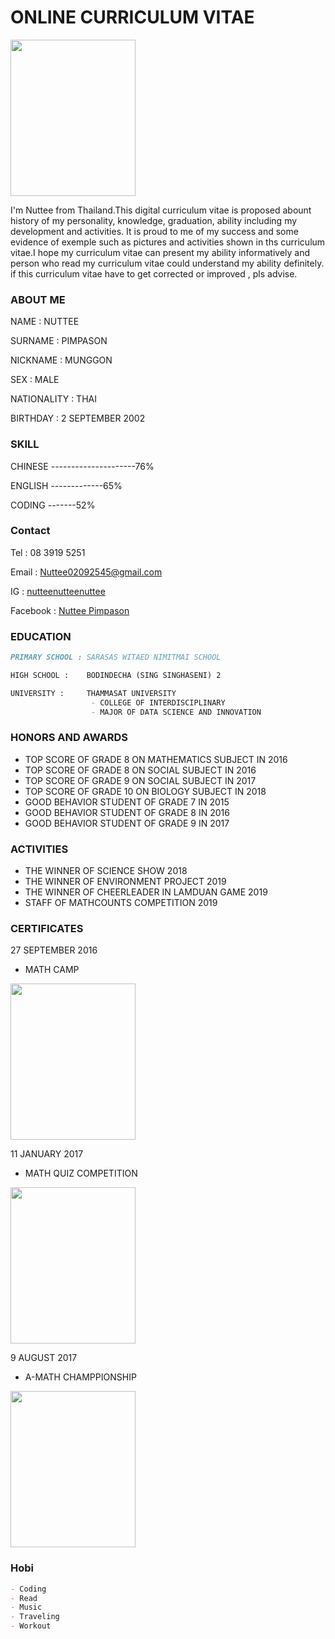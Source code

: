 # ONLINE CURRICULUM VITAE

<img src="https://user-images.githubusercontent.com/89396698/143473684-58530399-1018-4537-9a79-67ceef5877fb.jpg" width="200" height="250">

I'm Nuttee from Thailand.This digital curriculum vitae is proposed abount history of my personality, knowledge, graduation, ability including my development and activities. It is proud to me of my success and some evidence of exemple such as pictures and activities shown in ths curriculum vitae.I hope my curriculum vitae can present my ability informatively and person who read my curriculum vitae could understand my ability definitely. if this curriculum vitae have to get corrected or improved , pls advise.

### ABOUT ME
NAME :        NUTTEE

SURNAME :     PIMPASON

NICKNAME :    MUNGGON

SEX :         MALE

NATIONALITY : THAI

BIRTHDAY :    2 SEPTEMBER 2002


### SKILL
CHINESE ---------------------76%

ENGLISH -------------65%

CODING -------52%


### Contact
Tel :      08 3919 5251

Email :    Nuttee02092545@gmail.com

IG :       [nutteenutteenuttee](https://instagram.com/nutteenutteenuttee?utm_medium=copy_link)

Facebook : [Nuttee Pimpason](https://www.facebook.com/nuttee.pimpason)


### EDUCATION
```markdown
PRIMARY SCHOOL : SARASAS WITAED NIMITMAI SCHOOL

HIGH SCHOOL :    BODINDECHA (SING SINGHASENI) 2

UNIVERSITY :     THAMMASAT UNIVERSITY
                  - COLLEGE OF INTERDISCIPLINARY
                  - MAJOR OF DATA SCIENCE AND INNOVATION
```

### HONORS AND AWARDS
- TOP SCORE OF GRADE 8 ON MATHEMATICS SUBJECT IN 2016
- TOP SCORE OF GRADE 8 ON SOCIAL SUBJECT IN 2016
- TOP SCORE OF GRADE 9 ON SOCIAL SUBJECT IN 2017
- TOP SCORE OF GRADE 10 ON BIOLOGY SUBJECT IN 2018
- GOOD BEHAVIOR STUDENT OF GRADE 7 IN 2015
- GOOD BEHAVIOR STUDENT OF GRADE 8 IN 2016
- GOOD BEHAVIOR STUDENT OF GRADE 9 IN 2017

### ACTIVITIES
- THE WINNER OF SCIENCE SHOW 2018
- THE WINNER OF ENVIRONMENT PROJECT 2019
- THE WINNER OF CHEERLEADER IN LAMDUAN GAME 2019
- STAFF OF MATHCOUNTS COMPETITION 2019

### CERTIFICATES
27 SEPTEMBER 2016
- MATH CAMP
<img src="https://user-images.githubusercontent.com/89396698/143468009-8c46623d-ca9c-4803-85a5-6e614a146cfc.jpg" width="200" height="250">

11 JANUARY 2017
- MATH QUIZ COMPETITION
<img src="https://user-images.githubusercontent.com/89396698/143468406-c618c423-3430-4b1a-a53b-cbb338d66382.jpg" width="200" height="250">

9 AUGUST 2017
- A-MATH CHAMPPIONSHIP
<img src="https://user-images.githubusercontent.com/89396698/143468859-d75b33cc-2638-4bce-abee-875f6424e8a3.jpg" width="200" height="250">

### Hobi
```markdown
- Coding
- Read
- Music
- Traveling
- Workout
```
